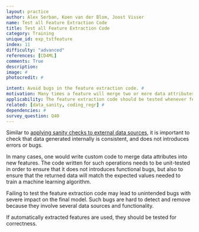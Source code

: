 ```yaml
---
layout: practice
author: Alex Serban, Koen van der Blom, Joost Visser
name: Test all Feature Extraction Code
title: Test all Feature Extraction Code
category: Training
unique_id: exp_tstfeature
index: 11
difficulty: "advanced"
references: [CD4ML]
comments: True
description:
image: #
photocredit: #

intent: Avoid bugs in the feature extraction code. #
motivation: Many times a feature will merge two or more data attributes, or use custom data transformations. Testing custom feature extraction code ensures no errors or bugs are introduced in this process. #
applicability: The feature extraction code should be tested whenever features are manually  engineered (and not automatically extracted, e.g. through deep learning).
related: [data_sanity, coding_regr] #
dependencies: #
survey_question: Q40
---
```


Similar to <a href="/best_practices/01-sanity_check/"> applying sanity checks to external data sources</a>, it is important to check that data generated internally is consistent, and does not introduces errors or bugs.

In many cases, one would write custom code to merge data attributes into new features.
The code written for such operations needs to be unit-tested in order to ensure that it does not introduces functional bugs, but also to ensure that the returned data will match the expected values needed to train a machine learning algorithm.

Failing to test the feature extraction code may lead to unintended bugs with severe impact on the final model.
Such bugs are hard to detect and remove because they involve several data sources and functionality.

If automatically extracted features are used, they should be tested for correctness.